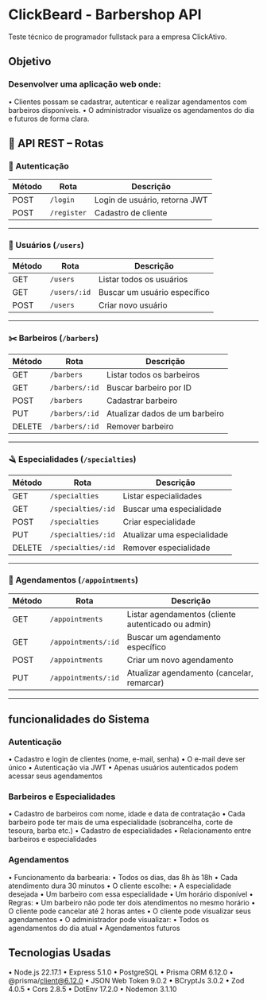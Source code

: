 # ClickBeard - Barbershop API
Teste técnico de programador fullstack para a empresa ClickAtivo.

## Objetivo
### Desenvolver uma aplicação web onde:
• Clientes possam se cadastrar, autenticar e realizar agendamentos com barbeiros disponíveis.
• O administrador visualize os agendamentos do dia e futuros de forma clara.

## 📘 API REST – Rotas
### 🔐 Autenticação

| Método | Rota         | Descrição                     |
|--------|--------------|-------------------------------|
| POST   | `/login`     | Login de usuário, retorna JWT |
| POST   | `/register`  | Cadastro de cliente           |

---

### 👤 Usuários (`/users`)
| Método | Rota             | Descrição                        |
|--------|------------------|----------------------------------|
| GET    | `/users`       | Listar todos os usuários         |
| GET    | `/users/:id`   | Buscar um usuário específico     |
| POST   | `/users`       | Criar novo usuário               |

---

### ✂️ Barbeiros (`/barbers`)
| Método | Rota               | Descrição                             |
|--------|--------------------|----------------------------------------|
| GET    | `/barbers`         | Listar todos os barbeiros             |
| GET    | `/barbers/:id`     | Buscar barbeiro por ID                |
| POST   | `/barbers`         | Cadastrar barbeiro                    |
| PUT    | `/barbers/:id`     | Atualizar dados de um barbeiro        |
| DELETE | `/barbers/:id`     | Remover barbeiro                      |

---

### 🪒 Especialidades (`/specialties`)
| Método | Rota                  | Descrição                                |
|--------|-----------------------|-------------------------------------------|
| GET    | `/specialties`        | Listar especialidades                     |
| GET    | `/specialties/:id`    | Buscar uma especialidade                  |
| POST   | `/specialties`        | Criar especialidade                       |
| PUT    | `/specialties/:id`    | Atualizar uma especialidade               |
| DELETE | `/specialties/:id`    | Remover especialidade                     |

---

### 📅 Agendamentos (`/appointments`)
| Método | Rota                    | Descrição                                     |
|--------|-------------------------|-----------------------------------------------|
| GET    | `/appointments`         | Listar agendamentos (cliente autenticado ou admin) |
| GET    | `/appointments/:id`     | Buscar um agendamento específico              |
| POST   | `/appointments`         | Criar um novo agendamento                     |
| PUT    | `/appointments/:id`     | Atualizar agendamento (cancelar, remarcar)    |

---


## funcionalidades do Sistema
### Autenticação
• Cadastro e login de clientes (nome, e-mail, senha)
• O e-mail deve ser único
• Autenticação via JWT
• Apenas usuários autenticados podem acessar seus agendamentos
### Barbeiros e Especialidades
• Cadastro de barbeiros com nome, idade e data de contratação
• Cada barbeiro pode ter mais de uma especialidade (sobrancelha, corte de tesoura, barba etc.)
• Cadastro de especialidades
• Relacionamento entre barbeiros e especialidades
### Agendamentos
• Funcionamento da barbearia:
  • Todos os dias, das 8h às 18h
  • Cada atendimento dura 30 minutos
• O cliente escolhe:
  • A especialidade desejada
  • Um barbeiro com essa especialidade
  • Um horário disponível
• Regras:
  • Um barbeiro não pode ter dois atendimentos no mesmo horário
  • O cliente pode cancelar até 2 horas antes
  • O cliente pode visualizar seus agendamentos
• O administrador pode visualizar:
  • Todos os agendamentos do dia atual 
  • Agendamentos futuros 

## Tecnologias Usadas
• Node.js 22.17.1
• Express 5.1.0
• PostgreSQL
• Prisma ORM 6.12.0
• @prisma/client@6.12.0
• JSON Web Token 9.0.2
• BCryptJs 3.0.2
• Zod 4.0.5
• Cors 2.8.5
• DotEnv 17.2.0
• Nodemon 3.1.10